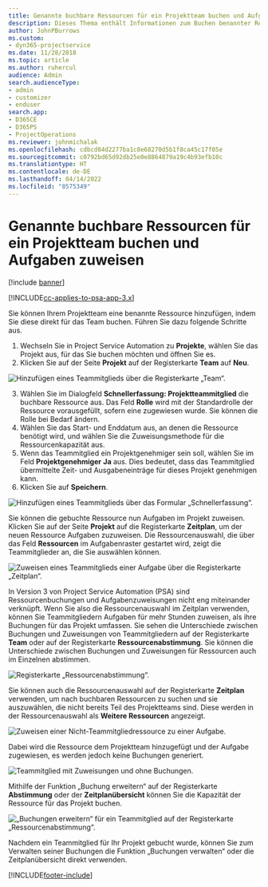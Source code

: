 ```yaml
---
title: Genannte buchbare Ressourcen für ein Projektteam buchen und Aufgaben zuweisen
description: Dieses Thema enthält Informationen zum Buchen benannter Ressourcen für Projektteams und zum Zuweisen dieser Ressourcen zu Aufgaben.
author: JohnPBurrows
ms.custom:
- dyn365-projectservice
ms.date: 11/28/2018
ms.topic: article
ms.author: ruhercul
audience: Admin
search.audienceType:
- admin
- customizer
- enduser
search.app:
- D365CE
- D365PS
- ProjectOperations
ms.reviewer: johnmichalak
ms.openlocfilehash: cdbcd84d2277ba1c8e68270d5b1f8ca45c17f05e
ms.sourcegitcommit: c0792bd65d92db25e0e8864879a19c4b93efb10c
ms.translationtype: HT
ms.contentlocale: de-DE
ms.lasthandoff: 04/14/2022
ms.locfileid: "8575349"
---
```

# <a name="book-named-bookable-resources-to-a-project-team-and-assign-tasks"></a>Genannte buchbare Ressourcen für ein Projektteam buchen und Aufgaben zuweisen 

[!include [banner](../includes/psa-now-project-operations.md)]

[!INCLUDE[cc-applies-to-psa-app-3.x](../includes/cc-applies-to-psa-app-3x.md)]

Sie können Ihrem Projektteam eine benannte Ressource hinzufügen, indem Sie diese direkt für das Team buchen. Führen Sie dazu folgende Schritte aus.

1. Wechseln Sie in Project Service Automation zu **Projekte**, wählen Sie das Projekt aus, für das Sie buchen möchten und öffnen Sie es.
2. Klicken Sie auf der Seite **Projekt** auf der Registerkarte **Team** auf **Neu**. 

![Hinzufügen eines Teammitglieds über die Registerkarte „Team“.](media/RM-how-to-1.png)

3. Wählen Sie im Dialogfeld **Schnellerfassung: Projektteammitglied** die buchbare Ressource aus. Das Feld **Rolle** wird mit der Standardrolle der Ressource vorausgefüllt, sofern eine zugewiesen wurde. Sie können die Rolle bei Bedarf ändern. 
4. Wählen Sie das Start- und Enddatum aus, an denen die Ressource benötigt wird, und wählen Sie die Zuweisungsmethode für die Ressourcenkapazität aus. 
5. Wenn das Teammitglied ein Projektgenehmiger sein soll, wählen Sie im Feld **Projektgenehmiger** **Ja** aus. Dies bedeutet, dass das Teammitglied übermittelte Zeit- und Ausgabeneinträge für dieses Projekt genehmigen kann. 
6. Klicken Sie auf **Speichern**.

![Hinzufügen eines Teammitglieds über das Formular „Schnellerfassung“.](media/RM-how-to-2.png)


Sie können die gebuchte Ressource nun Aufgaben im Projekt zuweisen. Klicken Sie auf der Seite **Projekt** auf die Registerkarte **Zeitplan**, um der neuen Ressource Aufgaben zuzuweisen. Die Ressourcenauswahl, die über das Feld **Ressourcen** im Aufgabenraster gestartet wird, zeigt die Teammitglieder an, die Sie auswählen können.

![Zuweisen eines Teammitglieds einer Aufgabe über die Registerkarte „Zeitplan“.](media/RM-how-to-3.png)

In Version 3 von Project Service Automation (PSA) sind Ressourcenbuchungen und Aufgabenzuweisungen nicht eng miteinander verknüpft. Wenn Sie also die Ressourcenauswahl im Zeitplan verwenden, können Sie Teammitgliedern Aufgaben für mehr Stunden zuweisen, als ihre Buchungen für das Projekt umfassen.
Sie sehen die Unterschiede zwischen Buchungen und Zuweisungen von Teammitgliedern auf der Registerkarte **Team** oder auf der Registerkarte **Ressourcenabstimmung**. Sie können die Unterschiede zwischen Buchungen und Zuweisungen für Ressourcen auch im Einzelnen abstimmen.

![Registerkarte „Ressourcenabstimmung“.](media/RM-how-to-4.png)

Sie können auch die Ressourcenauswahl auf der Registerkarte **Zeitplan** verwenden, um nach buchbaren Ressourcen zu suchen und sie auszuwählen, die nicht bereits Teil des Projektteams sind. Diese werden in der Ressourcenauswahl als **Weitere Ressourcen** angezeigt.

![Zuweisen einer Nicht-Teammitgliedressource zu einer Aufgabe.](media/RM-how-to-5.png)

Dabei wird die Ressource dem Projektteam hinzugefügt und der Aufgabe zugewiesen, es werden jedoch keine Buchungen generiert.

![Teammitglied mit Zuweisungen und ohne Buchungen.](media/RM-how-to-6.png)

Mithilfe der Funktion „Buchung erweitern“ auf der Registerkarte **Abstimmung** oder der **Zeitplanübersicht** können Sie die Kapazität der Ressource für das Projekt buchen.

![„Buchungen erweitern“ für ein Teammitglied auf der Registerkarte „Ressourcenabstimmung“.](media/RM-how-to-7.png)

Nachdem ein Teammitglied für Ihr Projekt gebucht wurde, können Sie zum Verwalten seiner Buchungen die Funktion „Buchungen verwalten“ oder die Zeitplanübersicht direkt verwenden.


[!INCLUDE[footer-include](../includes/footer-banner.md)]
